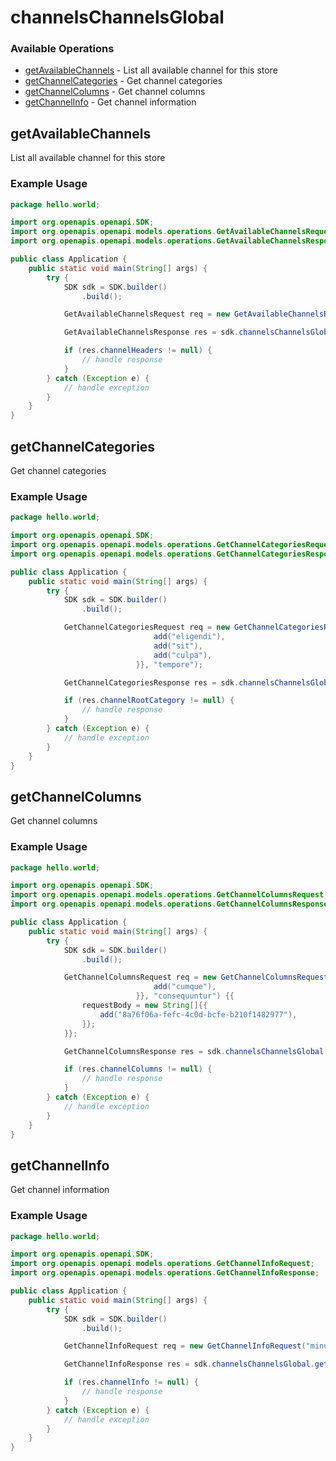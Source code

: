 # channelsChannelsGlobal

### Available Operations

* [getAvailableChannels](#getavailablechannels) - List all available channel for this store
* [getChannelCategories](#getchannelcategories) - Get channel categories
* [getChannelColumns](#getchannelcolumns) - Get channel columns
* [getChannelInfo](#getchannelinfo) - Get channel information

## getAvailableChannels

List all available channel for this store

### Example Usage

```java
package hello.world;

import org.openapis.openapi.SDK;
import org.openapis.openapi.models.operations.GetAvailableChannelsRequest;
import org.openapis.openapi.models.operations.GetAvailableChannelsResponse;

public class Application {
    public static void main(String[] args) {
        try {
            SDK sdk = SDK.builder()
                .build();

            GetAvailableChannelsRequest req = new GetAvailableChannelsRequest("minima");            

            GetAvailableChannelsResponse res = sdk.channelsChannelsGlobal.getAvailableChannels(req);

            if (res.channelHeaders != null) {
                // handle response
            }
        } catch (Exception e) {
            // handle exception
        }
    }
}
```

## getChannelCategories

Get channel categories

### Example Usage

```java
package hello.world;

import org.openapis.openapi.SDK;
import org.openapis.openapi.models.operations.GetChannelCategoriesRequest;
import org.openapis.openapi.models.operations.GetChannelCategoriesResponse;

public class Application {
    public static void main(String[] args) {
        try {
            SDK sdk = SDK.builder()
                .build();

            GetChannelCategoriesRequest req = new GetChannelCategoriesRequest(                new String[]{{
                                add("eligendi"),
                                add("sit"),
                                add("culpa"),
                            }}, "tempore");            

            GetChannelCategoriesResponse res = sdk.channelsChannelsGlobal.getChannelCategories(req);

            if (res.channelRootCategory != null) {
                // handle response
            }
        } catch (Exception e) {
            // handle exception
        }
    }
}
```

## getChannelColumns

Get channel columns

### Example Usage

```java
package hello.world;

import org.openapis.openapi.SDK;
import org.openapis.openapi.models.operations.GetChannelColumnsRequest;
import org.openapis.openapi.models.operations.GetChannelColumnsResponse;

public class Application {
    public static void main(String[] args) {
        try {
            SDK sdk = SDK.builder()
                .build();

            GetChannelColumnsRequest req = new GetChannelColumnsRequest(                new String[]{{
                                add("cumque"),
                            }}, "consequuntur") {{
                requestBody = new String[]{{
                    add("8a76f06a-fefc-4c0d-bcfe-b210f1482977"),
                }};
            }};            

            GetChannelColumnsResponse res = sdk.channelsChannelsGlobal.getChannelColumns(req);

            if (res.channelColumns != null) {
                // handle response
            }
        } catch (Exception e) {
            // handle exception
        }
    }
}
```

## getChannelInfo

Get channel information

### Example Usage

```java
package hello.world;

import org.openapis.openapi.SDK;
import org.openapis.openapi.models.operations.GetChannelInfoRequest;
import org.openapis.openapi.models.operations.GetChannelInfoResponse;

public class Application {
    public static void main(String[] args) {
        try {
            SDK sdk = SDK.builder()
                .build();

            GetChannelInfoRequest req = new GetChannelInfoRequest("minus");            

            GetChannelInfoResponse res = sdk.channelsChannelsGlobal.getChannelInfo(req);

            if (res.channelInfo != null) {
                // handle response
            }
        } catch (Exception e) {
            // handle exception
        }
    }
}
```
